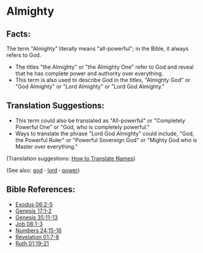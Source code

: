 # Almighty #

## Facts: ##

The term "Almighty" literally means "all-powerful"; in the Bible, it always refers to God.

* The titles "the Almighty" or "the Almighty One" refer to God and reveal that he has complete power and authority over everything.
* This term is also used to describe God in the titles, "Almighty God" or "God Almighty" or "Lord Almighty" or "Lord God Almighty."

## Translation Suggestions: ##

* This term could also be translated as "All-powerful" or "Completely Powerful One" or "God, who is completely powerful."
* Ways to translate the phrase "Lord God Almighty" could include, "God, the Powerful Ruler" or "Powerful Sovereign God" or "Mighty God who is Master over everything."

(Translation suggestions: [How to Translate Names](https://git.door43.org/Door43/en-ta-translate-vol1/src/master/content/translate_names.md))

(See also: [god](../kt/god.md) **·** [lord](../kt/lord.md) **·** [power](../kt/power.md))

## Bible References: ##

* [Exodus 06:2-5](https://door43.org/en/bible/notes/exo/06/02)
* [Genesis 17:1-2](https://door43.org/en/bible/notes/gen/17/01)
* [Genesis 35:11-13](https://door43.org/en/bible/notes/gen/35/11)
* [Job 08:1-3](https://door43.org/en/bible/notes/job/08/01)
* [Numbers 24:15-16](https://door43.org/en/bible/notes/num/24/15)
* [Revelation 01:7-8](https://door43.org/en/bible/notes/rev/01/07)
* [Ruth 01:19-21](https://door43.org/en/bible/notes/rut/01/19)
